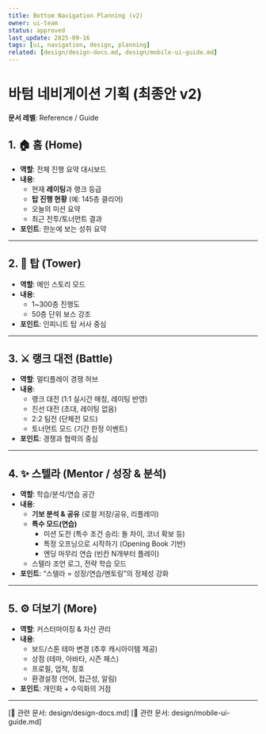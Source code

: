 ```yaml
---
title: Bottom Navigation Planning (v2)
owner: ui-team
status: approved
last_update: 2025-09-16
tags: [ui, navigation, design, planning]
related: [design/design-docs.md, design/mobile-ui-guide.md]
---
```


# 바텀 네비게이션 기획 (최종안 v2)

**문서 레벨**: Reference / Guide

## 1. 🏠 홈 (Home)

- **역할**: 전체 진행 요약 대시보드
- **내용**:
    - 현재 **레이팅**과 랭크 등급
    - **탑 진행 현황** (예: 145층 클리어)
    - 오늘의 미션 요약
    - 최근 전투/토너먼트 결과
- **포인트**: 한눈에 보는 성취 요약

---

## 2. 🗼 탑 (Tower)

- **역할**: 메인 스토리 모드
- **내용**:
    - 1~300층 진행도
    - 50층 단위 보스 강조
- **포인트**: 인피니트 탑 서사 중심

---

## 3. ⚔️ 랭크 대전 (Battle)

- **역할**: 멀티플레이 경쟁 허브
- **내용**:
    - 랭크 대전 (1:1 실시간 매칭, 레이팅 반영)
    - 친선 대전 (초대, 레이팅 없음)
    - 2:2 팀전 (단체전 모드)
    - 토너먼트 모드 (기간 한정 이벤트)
- **포인트**: 경쟁과 협력의 중심

---

## 4. ✨ 스텔라 (Mentor / 성장 & 분석)

- **역할**: 학습/분석/연습 공간
- **내용**:
    - **기보 분석 & 공유** (로컬 저장/공유, 리플레이)
    - **특수 모드(연습)**
        - 미션 도전 (특수 조건 승리: 돌 차이, 코너 확보 등)
        - 특정 오프닝으로 시작하기 (Opening Book 기반)
        - 엔딩 마무리 연습 (빈칸 N개부터 플레이)
    - 스텔라 조언 로그, 전략 학습 모드
- **포인트**: “스텔라 = 성장/연습/멘토링”의 정체성 강화

---

## 5. ⚙️ 더보기 (More)

- **역할**: 커스터마이징 & 자산 관리
- **내용**:
    - 보드/스톤 테마 변경 (추후 캐시아이템 제공)
    - 상점 (테마, 아바타, 시즌 패스)
    - 프로필, 업적, 칭호
    - 환경설정 (언어, 접근성, 알림)
- **포인트**: 개인화 + 수익화의 거점

---
[📎 관련 문서: design/design-docs.md]
[📎 관련 문서: design/mobile-ui-guide.md]